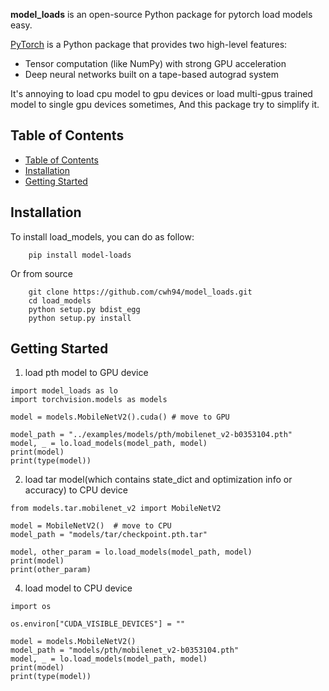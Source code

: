 **model_loads** is an open-source Python package for pytorch load models easy.

[PyTorch](http://pytorch.org/) is a Python package that provides two high-level features:

- Tensor computation (like NumPy) with strong GPU acceleration
- Deep neural networks built on a tape-based autograd system

It's annoying to load cpu model to gpu devices or load multi-gpus trained model to single gpu devices sometimes, And this package try to simplify it.


## Table of Contents

- [Table of Contents](#table-of-contents) 
- [Installation](#installation)
- [Getting Started](#getting-started) 

## Installation

To install load_models, you can do as follow:

```
    pip install model-loads
```

Or from source

```
    git clone https://github.com/cwh94/model_loads.git
    cd load_models
    python setup.py bdist_egg
    python setup.py install
```

## Getting Started


1. load pth model to GPU device
```
import model_loads as lo
import torchvision.models as models

model = models.MobileNetV2().cuda() # move to GPU 

model_path = "../examples/models/pth/mobilenet_v2-b0353104.pth"
model, _ = lo.load_models(model_path, model)
print(model)
print(type(model))
```

2. load tar model(which contains state_dict and optimization info or accuracy) to CPU device

```
from models.tar.mobilenet_v2 import MobileNetV2

model = MobileNetV2()  # move to CPU
model_path = "models/tar/checkpoint.pth.tar"

model, other_param = lo.load_models(model_path, model)
print(model)
print(other_param)

```

4. load model to CPU device
```
import os

os.environ["CUDA_VISIBLE_DEVICES"] = ""

model = models.MobileNetV2()
model_path = "models/pth/mobilenet_v2-b0353104.pth"
model, _ = lo.load_models(model_path, model)
print(model)
print(type(model))
```
